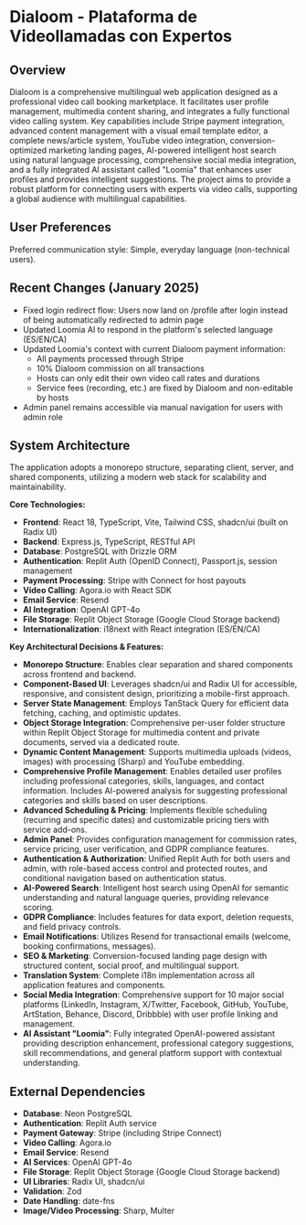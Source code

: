 # Dialoom - Plataforma de Videollamadas con Expertos

## Overview
Dialoom is a comprehensive multilingual web application designed as a professional video call booking marketplace. It facilitates user profile management, multimedia content sharing, and integrates a fully functional video calling system. Key capabilities include Stripe payment integration, advanced content management with a visual email template editor, a complete news/article system, YouTube video integration, conversion-optimized marketing landing pages, AI-powered intelligent host search using natural language processing, comprehensive social media integration, and a fully integrated AI assistant called "Loomia" that enhances user profiles and provides intelligent suggestions. The project aims to provide a robust platform for connecting users with experts via video calls, supporting a global audience with multilingual capabilities.

## User Preferences
Preferred communication style: Simple, everyday language (non-technical users).

## Recent Changes (January 2025)
- Fixed login redirect flow: Users now land on /profile after login instead of being automatically redirected to admin page
- Updated Loomia AI to respond in the platform's selected language (ES/EN/CA)
- Updated Loomia's context with current Dialoom payment information:
  - All payments processed through Stripe
  - 10% Dialoom commission on all transactions
  - Hosts can only edit their own video call rates and durations
  - Service fees (recording, etc.) are fixed by Dialoom and non-editable by hosts
- Admin panel remains accessible via manual navigation for users with admin role

## System Architecture
The application adopts a monorepo structure, separating client, server, and shared components, utilizing a modern web stack for scalability and maintainability.

**Core Technologies:**
-   **Frontend**: React 18, TypeScript, Vite, Tailwind CSS, shadcn/ui (built on Radix UI)
-   **Backend**: Express.js, TypeScript, RESTful API
-   **Database**: PostgreSQL with Drizzle ORM
-   **Authentication**: Replit Auth (OpenID Connect), Passport.js, session management
-   **Payment Processing**: Stripe with Connect for host payouts
-   **Video Calling**: Agora.io with React SDK
-   **Email Service**: Resend
-   **AI Integration**: OpenAI GPT-4o
-   **File Storage**: Replit Object Storage (Google Cloud Storage backend)
-   **Internationalization**: i18next with React integration (ES/EN/CA)

**Key Architectural Decisions & Features:**
-   **Monorepo Structure**: Enables clear separation and shared components across frontend and backend.
-   **Component-Based UI**: Leverages shadcn/ui and Radix UI for accessible, responsive, and consistent design, prioritizing a mobile-first approach.
-   **Server State Management**: Employs TanStack Query for efficient data fetching, caching, and optimistic updates.
-   **Object Storage Integration**: Comprehensive per-user folder structure within Replit Object Storage for multimedia content and private documents, served via a dedicated route.
-   **Dynamic Content Management**: Supports multimedia uploads (videos, images) with processing (Sharp) and YouTube embedding.
-   **Comprehensive Profile Management**: Enables detailed user profiles including professional categories, skills, languages, and contact information. Includes AI-powered analysis for suggesting professional categories and skills based on user descriptions.
-   **Advanced Scheduling & Pricing**: Implements flexible scheduling (recurring and specific dates) and customizable pricing tiers with service add-ons.
-   **Admin Panel**: Provides configuration management for commission rates, service pricing, user verification, and GDPR compliance features.
-   **Authentication & Authorization**: Unified Replit Auth for both users and admin, with role-based access control and protected routes, and conditional navigation based on authentication status.
-   **AI-Powered Search**: Intelligent host search using OpenAI for semantic understanding and natural language queries, providing relevance scoring.
-   **GDPR Compliance**: Includes features for data export, deletion requests, and field privacy controls.
-   **Email Notifications**: Utilizes Resend for transactional emails (welcome, booking confirmations, messages).
-   **SEO & Marketing**: Conversion-focused landing page design with structured content, social proof, and multilingual support.
-   **Translation System**: Complete i18n implementation across all application features and components.
-   **Social Media Integration**: Comprehensive support for 10 major social platforms (LinkedIn, Instagram, X/Twitter, Facebook, GitHub, YouTube, ArtStation, Behance, Discord, Dribbble) with user profile linking and management.
-   **AI Assistant "Loomia"**: Fully integrated OpenAI-powered assistant providing description enhancement, professional category suggestions, skill recommendations, and general platform support with contextual understanding.

## External Dependencies
-   **Database**: Neon PostgreSQL
-   **Authentication**: Replit Auth service
-   **Payment Gateway**: Stripe (including Stripe Connect)
-   **Video Calling**: Agora.io
-   **Email Service**: Resend
-   **AI Services**: OpenAI GPT-4o
-   **File Storage**: Replit Object Storage (Google Cloud Storage backend)
-   **UI Libraries**: Radix UI, shadcn/ui
-   **Validation**: Zod
-   **Date Handling**: date-fns
-   **Image/Video Processing**: Sharp, Multer